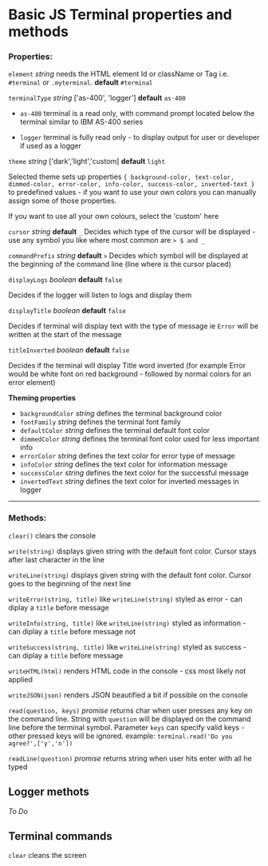 # Basic JS Terminal properties and methods

### Properties:

`element` _string_ needs the HTML element Id or className or Tag i.e. `#terminal` or `.myterminal`. **default** `#terminal`

`terminalType` _string_ ['as-400', 'logger'] **default** `as-400`

- `as-400` terminal is a read only, with command prompt located below the terminal similar to IBM AS-400 series

- `logger` terminal is fully read only - to display output for user or developer if used as a logger

`theme` _string_ ['dark','light','custom] **default** `light`

Selected theme sets up properties `{ background-color, text-color, dimmed-color, error-color, info-color, success-color, inverted-text }` to predefined values - if you want to use your own colors you can manually assign some of those properties.

If you want to use all your own colours, select the 'custom' here

`cursor` _string_ **default** `_` Decides which type of the cursor will be displayed - use any symbol you like where most common are `> $ and _`

`commandPrefix` _string_ **default** `>` Decides which symbol will be displayed at the beginning of the command line (line where is the cursor placed)

`displayLogs` _boolean_ **default** `false`

Decides if the logger will listen to logs and display them

`displayTitle` _boolean_ **default** `false`

Decides if terminal will display text with the type of message ie `Error` will be written at the start of the message

`titleInverted` _boolean_ **default** `false`

Decides if the terminal will display Title word inverted (for example Error would be white font on red background - followed by normal colors for an error element)

**Theming properties**

- `backgroundColor` _string_ defines the terminal background color
- `fontFamily` _string_ defines the terminal font family
- `defaultColor` _string_ defines the terminal default font color
- `dimmedColor` _string_ defines the terminal font color used for less important info
- `errorColor` _string_ defines the text color for error type of message
- `infoColor` _string_ defines the text color for information message
- `successColor` _string_ defines the text color for the successful message
- `invertedText` _string_ defines the text color for inverted messages in logger

---

### Methods:

`clear()` clears the console

`write(string)` displays given string with the default font color. Cursor stays after last character in the line

`writeLine(string)` displays given string with the default font color. Cursor goes to the beginning of the next line

`writeError(string, title)` like `writeLine(string)` styled as error - can diplay a `title` before message

`writeInfo(string, title)` like `writeLine(string)` styled as information - can diplay a `title` before message not

`writeSuccess(string, title)` like `writeLine(string)` styled as success - can diplay a `title` before message

`writeHTML(html)` renders HTML code in the console - css most likely not applied

`writeJSON(json)` renders JSON beautified a bit if possible on the console

`read(question, keys)` _promise_ returns char when user presses any key on the command line. String with `question` will be displayed on the command line before the terminal symbol. Parameter `keys` can specify valid keys - other pressed keys will be ignored.
example: `terminal.read('Do you agree?',['y','n'])`

`readLine(question)` _promise_ returns string when user hits enter with all he typed

## Logger methots

_To Do_

## Terminal commands

`clear` cleans the screen
